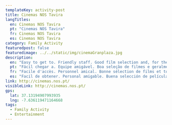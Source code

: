 ```yaml
---
templateKey: activity-post
title: Cinemas NOS Tavira
langTitles:
  en: Cinemas NOS Tavira
  pt: "Cinemas NOS Tavira"
  fr: Cinemas NOS Tavira
  es: Cinemas NOS Tavira
category: Family Activity
featuredpost: false
featuredimage: ../../static/img/cinemaGranplaza.jpg
description: 
  en: "Easy to get to. Friendly staff. Good film selection and, for the Brits, everything is generally in original version with Portuguese subtitles."
  pt: "Fácil chegar a. Equipe amigável. Boa seleção de filmes e geralmente tudo na versão original com legendas em português."
  fr: "Facile d'accès. Personnel amical. Bonne sélection de films et tout est généralement en version originale avec sous-titres portugais."
  es: "Facil de obtener. Personal amigable. Buena selección de películas y todo está generalmente en versión original con subtítulos en portugués."
link: http://cinemas.nos.pt/
visibleLink: http://cinemas.nos.pt/
gps:
  lat: 37.13194907993935
  lng: -7.636119471164668
tags:
  - Family Activity
  - Entertainment
---
```


